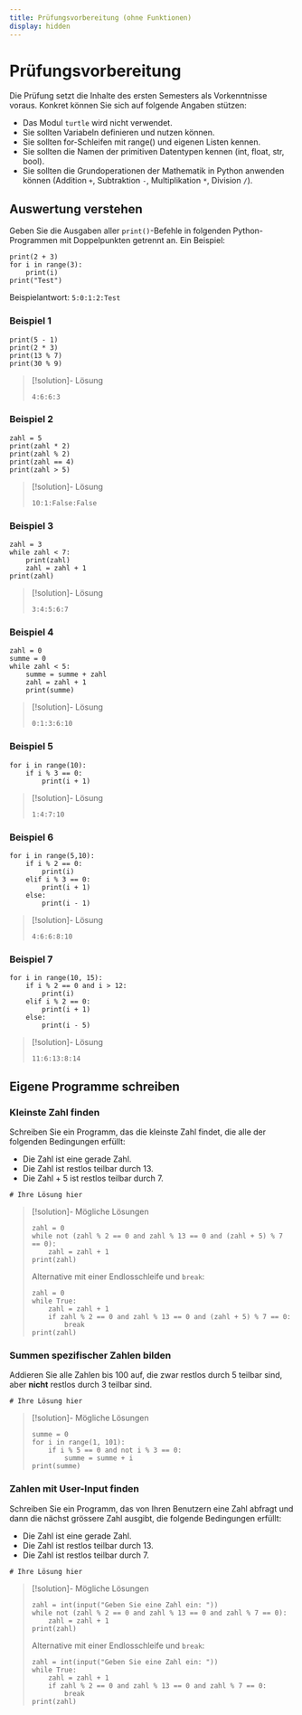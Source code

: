 ```yaml
---
title: Prüfungsvorbereitung (ohne Funktionen)
display: hidden
---
```


# Prüfungsvorbereitung

Die Prüfung setzt die Inhalte des ersten Semesters als Vorkenntnisse voraus. Konkret können Sie sich auf folgende Angaben stützen:
- Das Modul `turtle` wird nicht verwendet.
- Sie sollten Variabeln definieren und nutzen können.
- Sie sollten for-Schleifen mit range() und eigenen Listen kennen.
- Sie sollten die Namen der primitiven Datentypen kennen (int, float, str, bool).
- Sie sollten die Grundoperationen der Mathematik in Python anwenden können (Addition `+`, Subtraktion `-`, Multiplikation `*`, Division `/`).

## Auswertung verstehen

Geben Sie die Ausgaben aller `print()`-Befehle in folgenden Python-Programmen mit Doppelpunkten getrennt an. Ein Beispiel:

```turtle
print(2 + 3)
for i in range(3):
    print(i)
print("Test")
```

Beispielantwort: `5:0:1:2:Test`

### Beispiel 1

```turtle
print(5 - 1)
print(2 * 3)
print(13 % 7)
print(30 % 9)
```


> [!solution]- Lösung
> 
> `4:6:6:3`

### Beispiel 2

```turtle
zahl = 5
print(zahl * 2)
print(zahl % 2)
print(zahl == 4)
print(zahl > 5)
```

> [!solution]- Lösung
>
> `10:1:False:False`

### Beispiel 3

```turtle
zahl = 3
while zahl < 7:
    print(zahl)
    zahl = zahl + 1
print(zahl)
```

> [!solution]- Lösung
>
> `3:4:5:6:7`

### Beispiel 4

```turtle
zahl = 0
summe = 0
while zahl < 5:
    summe = summe + zahl
    zahl = zahl + 1
    print(summe)
```

> [!solution]- Lösung
>
> `0:1:3:6:10`

### Beispiel 5

```turtle
for i in range(10):
    if i % 3 == 0:
        print(i + 1)
```

> [!solution]- Lösung
>
> `1:4:7:10`

### Beispiel 6

```turtle
for i in range(5,10):
    if i % 2 == 0:
        print(i)
    elif i % 3 == 0:
        print(i + 1)
    else:
        print(i - 1)
```

> [!solution]- Lösung
>
> `4:6:6:8:10`

### Beispiel 7

```turtle
for i in range(10, 15):
    if i % 2 == 0 and i > 12:
        print(i)
    elif i % 2 == 0:
        print(i + 1)
    else:
        print(i - 5)
```

> [!solution]- Lösung
>
> `11:6:13:8:14`

## Eigene Programme schreiben

### Kleinste Zahl finden

Schreiben Sie ein Programm, das die kleinste Zahl findet, die alle der folgenden Bedingungen erfüllt:
- Die Zahl ist eine gerade Zahl.
- Die Zahl ist restlos teilbar durch 13.
- Die Zahl + 5 ist restlos teilbar durch 7.

```turtle
# Ihre Lösung hier
```

> [!solution]- Mögliche Lösungen
> 
> ```turtle
> zahl = 0
> while not (zahl % 2 == 0 and zahl % 13 == 0 and (zahl + 5) % 7 == 0):
>     zahl = zahl + 1
> print(zahl)
> ```
> Alternative mit einer Endlosschleife und `break`:
> 
> ```turtle
> zahl = 0
> while True:
>     zahl = zahl + 1
>     if zahl % 2 == 0 and zahl % 13 == 0 and (zahl + 5) % 7 == 0:
>         break
> print(zahl)
> ```

### Summen spezifischer Zahlen bilden

Addieren Sie alle Zahlen bis 100 auf, die zwar restlos durch 5 teilbar sind, aber **nicht** restlos durch 3 teilbar sind.

```turtle
# Ihre Lösung hier
```
> [!solution]- Mögliche Lösungen
>
> ```turtle
> summe = 0
> for i in range(1, 101):
>     if i % 5 == 0 and not i % 3 == 0:
>         summe = summe + i
> print(summe)
> ```

### Zahlen mit User-Input finden

Schreiben Sie ein Programm, das von Ihren Benutzern eine Zahl abfragt und dann die nächst grössere Zahl ausgibt, die folgende Bedingungen erfüllt:
- Die Zahl ist eine gerade Zahl.
- Die Zahl ist restlos teilbar durch 13.
- Die Zahl ist restlos teilbar durch 7.

```turtle
# Ihre Lösung hier
```

> [!solution]- Mögliche Lösungen
>
> ```turtle
> zahl = int(input("Geben Sie eine Zahl ein: "))
> while not (zahl % 2 == 0 and zahl % 13 == 0 and zahl % 7 == 0):
>     zahl = zahl + 1
> print(zahl)
> ```
> Alternative mit einer Endlosschleife und `break`:
>
> ```turtle
> zahl = int(input("Geben Sie eine Zahl ein: "))
> while True:
>     zahl = zahl + 1
>     if zahl % 2 == 0 and zahl % 13 == 0 and zahl % 7 == 0:
>         break
> print(zahl)